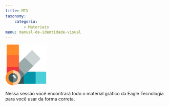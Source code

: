 ```yaml
---
title: MIV
taxonomy:
    categoria:
        - Materiais
menu: manual-de-identidade-visual
---
```


![Logo da sessão Material de Identidade Visual](003-pantone.png)

Nessa sessão você encontrará todo o material gráfico da Eagle Tecnologia para você usar da forma correta.